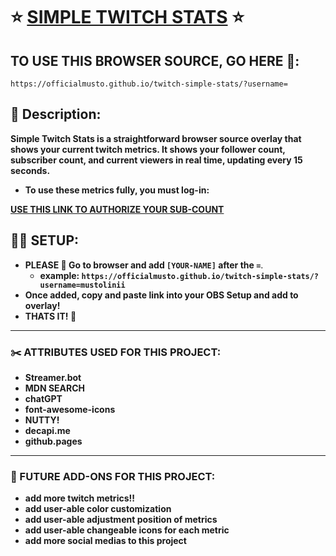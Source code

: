 # ⭐️ [SIMPLE TWITCH STATS](https://officialmusto.github.io/twitch-simple-stats/?username=) ⭐️

## TO USE THIS BROWSER SOURCE, GO HERE 🚨:
`https://officialmusto.github.io/twitch-simple-stats/?username=`

## 📝 Description:
**Simple Twitch Stats is a straightforward browser source overlay that shows your current twitch metrics. It shows your follower count, subscriber count, and current viewers in real time, updating every 15 seconds.**
- **To use these metrics fully, you must log-in:**

**[USE THIS LINK TO AUTHORIZE YOUR SUB-COUNT](https://decapi.me/auth/twitch?redirect=subcount&scopes=channel:read:subscriptions+user:read:email)**

## 🏄‍♂️ SETUP:
- **PLEASE 🚨 Go to browser and add `[YOUR-NAME]` after the `=`**.
  - **example: `https://officialmusto.github.io/twitch-simple-stats/?username=mustolinii`**
- **Once added, copy and paste link into your OBS Setup and add to overlay!**
- **THATS IT! 🤩**

---

### ✂️ ATTRIBUTES USED FOR THIS PROJECT:
- **Streamer.bot**
- **MDN SEARCH**
- **chatGPT**
- **font-awesome-icons**
- **NUTTY!**
- **decapi.me**
- **github.pages**

---

### 🔮 FUTURE ADD-ONS FOR THIS PROJECT:
- **add more twitch metrics!!**
- **add user-able color customization**
- **add user-able adjustment position of metrics**
- **add user-able changeable icons for each metric**
- **add more social medias to this project**